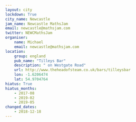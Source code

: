 ```yaml
---
layout: city                                           
lockdown: True
city_name: Newcastle                                                               
jam_name: Newcastle MathsJam
email: newcastle@mathsjam.com
twitter: NEWCMathsJam
organiser:
    name: Michael
    email: newcastle@mathsjam.com
location:
    group: england
    pub_name: "Tilleys Bar"
    description: " on Westgate Road"
    url: http://www.theheadofsteam.co.uk/bars/tilleysbar
    lon: -1.6206474
    lat: 54.9704764
hiatus: True
hiatus_months:
    - 2017-08
    - 2019-02
    - 2019-05
changed_dates:
    - 2018-12-18
---
```

